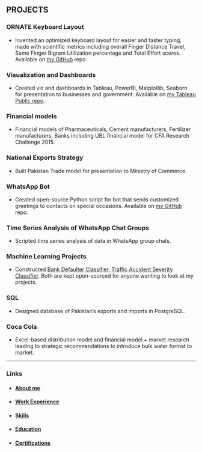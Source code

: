 ## PROJECTS

### ORNATE Keyboard Layout
    
- Invented an optimized keyboard layout for easier and faster typing, made with scientific metrics including overall Finger Distance Travel, Same Finger Bigram Utilization percentage and Total Effort scores. Available on [my GitHub](https://github.com/sazk07/ORNATE-Optimized-Keyboard-Layout-Project) repo.

### Visualization and Dashboards

- Created viz and dashboards in Tableau, PowerBI, Matplotlib, Seaborn for presentation to businesses and government. Available on [my Tableau Public repo](https://www.public.tableau.com/app/profile/shahan.arshad).

### Financial models

- Financial models of Pharmaceuticals, Cement manufacturers, Fertilizer manufacturers, Banks including UBL financial model for CFA Research Challenge 2015.

### National Exports Strategy

- Built Pakistan Trade model for presentation to Ministry of Commerce. 

### WhatsApp Bot

- Created open-source Python script for bot that sends customized greetings to contacts on special occasions. Available on [my GitHub](https://github.com/sazk07/Whatsapp-Eid-Greeting-Bot) repo.

### Time Series Analysis of WhatsApp Chat Groups

- Scripted time series analysis of data in WhatsApp group chats.

### Machine Learning Projects

- Constructed [Bank Defaulter Classifier](https://github.com/sazk07/IBM-Data-Science-Bank-Customer-Classifier-Project), [Traffic Accident Severity Classifier](https://github.com/sazk07/Collision-Severity-Detection-MachineLearning-Project). Both are kept open-sourced for anyone wanting to look at my projects.

### SQL

- Designed database of Pakistan’s exports and imports in PostgreSQL.

### Coca Cola

- Excel-based distribution model and financial model + market research leading to strategic recommendations to introduce bulk water format to market.

---

### Links



- #### [About me](./index.md)



- #### [Work Experience](./work_experience.md)



- #### [Skills](./skills.md)



- #### [Education](./education.md)



- #### [Certifications](./certifications.md)
